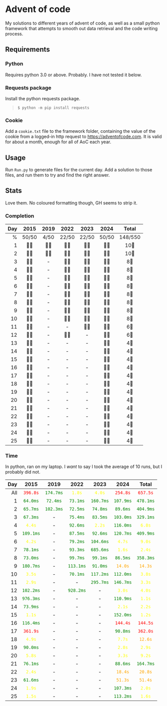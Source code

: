 # Advent of code
My solutions to different years of advent of code, as well as a small python framework that attempts to smooth out data retrieval and the code writing process.

## Requirements
### Python
Requires python 3.0 or above. Probably. I have not tested it below.

### Requests package
Install the python requests package.
> ```$ python -m pip install requests```

### Cookie
Add a `cookie.txt` file to the framework folder, containing the value of the cookie from a logged-in http request to https://adventofcode.com. It is valid for about a month, enough for all of AoC each year.

## Usage
Run `Run.py` to generate files for the current day. Add a solution to those files, and run them to try and find the right answer.

## Stats
Love them. No coloured formatting though, GH seems to strip it.


### Completion
|Day|2015|2019|2022|2023|2024|Total|
|-:|:-:|:-:|:-:|:-:|:-:|:-:|
|%|50/50|4/50|22/50|22/50|50/50|148/550|
|1|🌟🌟|🌟🌟|🌟🌟|🌟🌟|🌟🌟|10🌟|
|2|🌟🌟|🌟🌟|🌟🌟|🌟🌟|🌟🌟|10🌟|
|3|🌟🌟|-|🌟🌟|🌟🌟|🌟🌟|8🌟|
|4|🌟🌟|-|🌟🌟|🌟🌟|🌟🌟|8🌟|
|5|🌟🌟|-|🌟🌟|🌟🌟|🌟🌟|8🌟|
|6|🌟🌟|-|🌟🌟|🌟🌟|🌟🌟|8🌟|
|7|🌟🌟|-|🌟🌟|🌟🌟|🌟🌟|8🌟|
|8|🌟🌟|-|🌟🌟|🌟🌟|🌟🌟|8🌟|
|9|🌟🌟|-|🌟🌟|🌟🌟|🌟🌟|8🌟|
|10|🌟🌟|-|🌟🌟|🌟🌟|🌟🌟|8🌟|
|11|🌟🌟|-|-|🌟🌟|🌟🌟|6🌟|
|12|🌟🌟|-|🌟🌟|-|🌟🌟|6🌟|
|13|🌟🌟|-|-|-|🌟🌟|4🌟|
|14|🌟🌟|-|-|-|🌟🌟|4🌟|
|15|🌟🌟|-|-|-|🌟🌟|4🌟|
|16|🌟🌟|-|-|-|🌟🌟|4🌟|
|17|🌟🌟|-|-|-|🌟🌟|4🌟|
|18|🌟🌟|-|-|-|🌟🌟|4🌟|
|19|🌟🌟|-|-|-|🌟🌟|4🌟|
|20|🌟🌟|-|-|-|🌟🌟|4🌟|
|21|🌟🌟|-|-|-|🌟🌟|4🌟|
|22|🌟🌟|-|-|-|🌟🌟|4🌟|
|23|🌟🌟|-|-|-|🌟🌟|4🌟|
|24|🌟🌟|-|-|-|🌟🌟|4🌟|
|25|🌟🌟|-|-|-|🌟🌟|4🌟|


### Time
In python, ran on my laptop. I _want_ to say I took the average of 10 runs, but I probably did not.

|Day|2015|2019|2022|2023|2024|Total|
|-:|:-:|:-:|:-:|:-:|:-:|:-:|
|All|<span class="bad">`396.8s`</span>|<span class="perfect">`174.7ms`</span>|<span class="good">`1.8s`</span>|<span class="good">`4.0s`</span>|<span class="bad">`254.8s`</span>|<span class="bad">`657.5s`</span>|
|1|<span class="perfect">`64.0ms`</span>|<span class="perfect">`72.4ms`</span>|<span class="perfect">`73.1ms`</span>|<span class="perfect">`160.7ms`</span>|<span class="perfect">`107.9ms`</span>|<span class="perfect">`478.1ms`</span>|
|2|<span class="perfect">`65.7ms`</span>|<span class="perfect">`102.3ms`</span>|<span class="perfect">`72.5ms`</span>|<span class="perfect">`74.8ms`</span>|<span class="perfect">`89.6ms`</span>|<span class="perfect">`404.9ms`</span>|
|3|<span class="perfect">`67.3ms`</span>|-|<span class="perfect">`75.4ms`</span>|<span class="perfect">`83.5ms`</span>|<span class="perfect">`103.0ms`</span>|<span class="perfect">`329.1ms`</span>|
|4|<span class="good">`4.4s`</span>|-|<span class="perfect">`92.6ms`</span>|<span class="good">`2.2s`</span>|<span class="perfect">`116.0ms`</span>|<span class="good">`6.8s`</span>|
|5|<span class="perfect">`109.1ms`</span>|-|<span class="perfect">`87.5ms`</span>|<span class="perfect">`92.6ms`</span>|<span class="perfect">`120.7ms`</span>|<span class="perfect">`409.9ms`</span>|
|6|<span class="good">`4.2s`</span>|-|<span class="perfect">`79.2ms`</span>|<span class="perfect">`104.6ms`</span>|<span class="good">`4.7s`</span>|<span class="good">`9.0s`</span>|
|7|<span class="perfect">`78.1ms`</span>|-|<span class="perfect">`93.3ms`</span>|<span class="perfect">`685.6ms`</span>|<span class="good">`1.6s`</span>|<span class="good">`2.4s`</span>|
|8|<span class="perfect">`73.0ms`</span>|-|<span class="perfect">`99.7ms`</span>|<span class="perfect">`99.1ms`</span>|<span class="perfect">`86.5ms`</span>|<span class="perfect">`358.3ms`</span>|
|9|<span class="perfect">`180.7ms`</span>|-|<span class="perfect">`113.1ms`</span>|<span class="perfect">`91.0ms`</span>|<span class="decent">`14.0s`</span>|<span class="decent">`14.3s`</span>|
|10|<span class="good">`3.5s`</span>|-|<span class="perfect">`70.1ms`</span>|<span class="perfect">`117.2ms`</span>|<span class="perfect">`112.0ms`</span>|<span class="good">`3.8s`</span>|
|11|<span class="good">`2.9s`</span>|-|-|<span class="perfect">`295.7ms`</span>|<span class="perfect">`146.7ms`</span>|<span class="good">`3.3s`</span>|
|12|<span class="perfect">`102.2ms`</span>|-|<span class="perfect">`928.2ms`</span>|-|<span class="good">`3.0s`</span>|<span class="good">`4.0s`</span>|
|13|<span class="perfect">`976.3ms`</span>|-|-|-|<span class="perfect">`110.9ms`</span>|<span class="good">`1.1s`</span>|
|14|<span class="perfect">`73.9ms`</span>|-|-|-|<span class="good">`2.1s`</span>|<span class="good">`2.2s`</span>|
|15|<span class="good">`1.1s`</span>|-|-|-|<span class="perfect">`152.0ms`</span>|<span class="good">`1.2s`</span>|
|16|<span class="perfect">`116.4ms`</span>|-|-|-|<span class="bad">`144.4s`</span>|<span class="bad">`144.5s`</span>|
|17|<span class="bad">`361.9s`</span>|-|-|-|<span class="perfect">`90.8ms`</span>|<span class="bad">`362.0s`</span>|
|18|<span class="good">`4.9s`</span>|-|-|-|<span class="good">`7.7s`</span>|<span class="decent">`12.6s`</span>|
|19|<span class="perfect">`90.0ms`</span>|-|-|-|<span class="good">`2.8s`</span>|<span class="good">`2.9s`</span>|
|20|<span class="good">`5.8s`</span>|-|-|-|<span class="good">`3.3s`</span>|<span class="good">`9.2s`</span>|
|21|<span class="perfect">`76.1ms`</span>|-|-|-|<span class="perfect">`88.6ms`</span>|<span class="perfect">`164.7ms`</span>|
|22|<span class="good">`2.4s`</span>|-|-|-|<span class="decent">`18.4s`</span>|<span class="decent">`20.8s`</span>|
|23|<span class="perfect">`61.6ms`</span>|-|-|-|<span class="decent">`51.3s`</span>|<span class="decent">`51.4s`</span>|
|24|<span class="good">`1.9s`</span>|-|-|-|<span class="perfect">`107.3ms`</span>|<span class="good">`2.0s`</span>|
|25|<span class="good">`1.5s`</span>|-|-|-|<span class="perfect">`113.2ms`</span>|<span class="good">`1.6s`</span>|


<style>
    .perfect {
        /* 100%; 1-1000 ms */
        color: green;
    }
    .quitegood {
        color: lightgreen;
    }
    .good {
        /* 50-100%; 1-10 s */
        color: yellow;
    }
    .decent {
        /* 10-50%; 10-100 s */
        color: orange;
    }
    .bad {
        /* 0-10%; 100+ s */
        color: red;
    }
    .insane {
        /* 1-1000 Î¼s */
        color: blue;
    }
    .impossible {
        /* <1000 ns */
        color: purple;
    }
    .horrendous {
        /* >100 s */
        color: black;
    }
</style>
